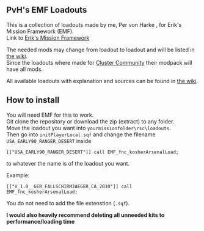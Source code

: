 ## PvH's EMF Loadouts
This is a collection of loadouts made by me, Per von Harke , for Erik's Mission Framework (EMF).                                                        
Link to [Erik's Mission Framework](https://github.com/Tapawingo/Eric-s-Mission-Framework) 

The needed mods may change from loadout to loadout and will be listed in [the wiki](https://github.com/PervonHarke/EMF_Kits/wiki).                                   
Since the loadouts where made for [Cluster Community](https://discord.gg/JggdMFz) their modpack will have all mods. 

All available loadouts with explanation and sources can be found in [the wiki](https://github.com/PervonHarke/EMF_Kits/wiki).

## How to install
You will need EMF for this to work.                                                                           
Git clone the repository or download the zip (extract) to any folder.                                                         
Move the loadout you want into `yourmissionfolder\rsc\loadouts`.                                      
Then go into `initPlayerLocal.sqf` and change the filename `USA_EARLY90_RANGER_DESERT` inside 
```sqf
[["USA_EARLY90_RANGER_DESERT"]] call EMF_fnc_kosherArsenalLoad;
```
to whatever the name is of the loadout you want.

Example:
```sqf
[["V_1.0__GER_FALLSCHIRMJAEGER_CA_2010"]] call EMF_fnc_kosherArsenalLoad;
```
You do not need to add the file extenstion (`.sqf`). 

**I would also heavily recommend deleting all unneeded kits to performance/loading time**
